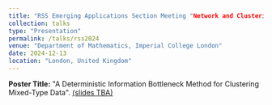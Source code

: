 ```yaml
---
title: "RSS Emerging Applications Section Meeting "Network and Clustering Analysis for Emerging Applications""
collection: talks
type: "Presentation"
permalink: /talks/rss2024
venue: "Department of Mathematics, Imperial College London"
date: 2024-12-13
location: "London, United Kingdom"
---
```


**Poster Title:** "A Deterministic Information Bottleneck Method for Clustering Mixed-Type Data". [(slides TBA)](https://arxiv.org/abs/2407.03389)